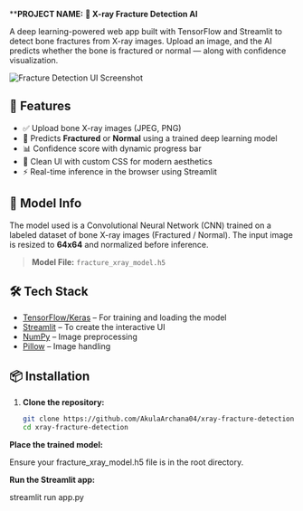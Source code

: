 ****PROJECT NAME:** **🦴 X-ray Fracture Detection AI**

A deep learning-powered web app built with TensorFlow and Streamlit to detect bone fractures from X-ray images. Upload an image, and the AI predicts whether the bone is fractured or normal — along with confidence visualization.

![Fracture Detection UI Screenshot](demo_screenshot.png) <!-- Optional: Add a screenshot if available -->



## 🚀 Features

- ✅ Upload bone X-ray images (JPEG, PNG)
- 🧠 Predicts **Fractured** or **Normal** using a trained deep learning model
- 📊 Confidence score with dynamic progress bar
- 🎨 Clean UI with custom CSS for modern aesthetics
- ⚡ Real-time inference in the browser using Streamlit


## 🧠 Model Info

The model used is a Convolutional Neural Network (CNN) trained on a labeled dataset of bone X-ray images (Fractured / Normal). The input image is resized to **64x64** and normalized before inference.

> **Model File:** `fracture_xray_model.h5`


## 🛠 Tech Stack

- [TensorFlow/Keras](https://www.tensorflow.org/) – For training and loading the model  
- [Streamlit](https://streamlit.io/) – To create the interactive UI  
- [NumPy](https://numpy.org/) – Image preprocessing  
- [Pillow](https://python-pillow.org/) – Image handling


## 📦 Installation

1. **Clone the repository:**
   ```bash
   git clone https://github.com/AkulaArchana04/xray-fracture-detection.git
   cd xray-fracture-detection


**Place the trained model:**
 
 Ensure your fracture_xray_model.h5 file is in the root directory.

**Run the Streamlit app:**
 
 streamlit run app.py


   
